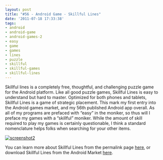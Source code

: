 ```yaml
---
layout: post
title: "#56 - Android Game - Skillful Lines"
date: '2011-07-18 17:33:38'
tags:
- android
- android-game
- android-games-2
- easy
- game
- games
- lines
- puzzle
- skillful
- skillful-games
- skillful-lines
---
```



Skillful lines is a completely free, thoughtful, and challenging puzzle game for the Android platform. Like all good puzzle games, Skillful Lines is easy to understand but hard to master. Optimized for both phones and tablets, Skillful Lines is a game of strategic placement. This mark my first entry into the Android games market, and my 56th published Android app overall. As all of my programs are prefaced with “easy” in the moniker, so thus will I preface my games with a “skillful” moniker. While the amount of skill required to play my games is certainly questionable, I think a standard nomenclature helps folks when searching for your other items.

[![](http://66.147.244.180/~hunterda/content/images/2011/07/screenshot231-180x300.png "screenshot2")](http://hunterdavis.com/android-game-skillful-lines)

You can learn more about Skillful Lines from the permalink page [here](http://hunterdavis.com/android-game-skillful-lines), or download Skillful Lines from the Android Market [here](https://market.android.com/details?id=com.hunterdavis.skillfullines).


